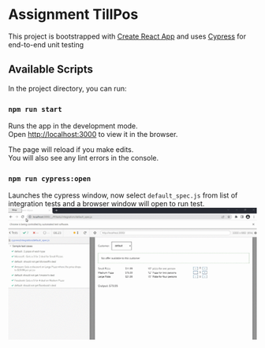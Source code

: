 # Assignment TillPos

This project is bootstrapped with [Create React App](https://github.com/facebook/create-react-app) and uses [Cypress](https://www.cypress.io/) for end-to-end unit testing

## Available Scripts

In the project directory, you can run:

### `npm run start`

Runs the app in the development mode.\
Open [http://localhost:3000](http://localhost:3000) to view it in the browser.

The page will reload if you make edits.\
You will also see any lint errors in the console.

### `npm run cypress:open`

Launches the cypress window, now select `default_spec.js` from list of integration tests and a browser window will open to run test.\
![gif](https://raw.githubusercontent.com/vikrantshroti/assignment-tillpos/master/preview.gif)
